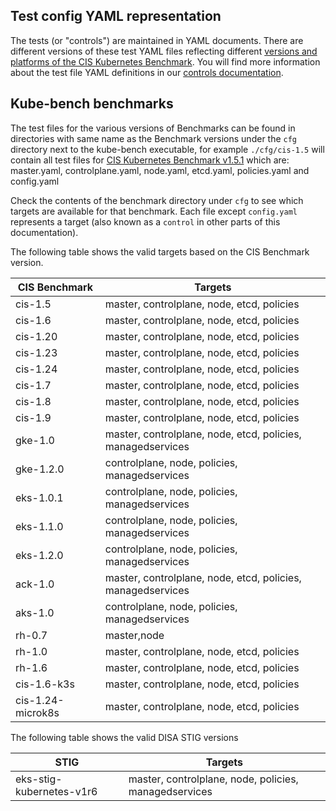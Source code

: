 ## Test config YAML representation

The tests (or "controls") are maintained in YAML documents. There are different versions of these test YAML files reflecting different [versions and platforms of the CIS Kubernetes Benchmark](./platforms.md). You will find more information about the test file YAML definitions in our [controls documentation](./controls.md).

## Kube-bench benchmarks

The test files for the various versions of Benchmarks can be found in directories
with same name as the Benchmark versions under the `cfg` directory next to the kube-bench executable, 
for example `./cfg/cis-1.5` will contain all test files for [CIS Kubernetes Benchmark v1.5.1](https://workbench.cisecurity.org/benchmarks/4892) which are:
master.yaml, controlplane.yaml, node.yaml, etcd.yaml, policies.yaml and config.yaml 

Check the contents of the benchmark directory under `cfg` to see which targets are available for that benchmark. Each file except `config.yaml` represents a target (also known as a `control` in other parts of this documentation). 

The following table shows the valid targets based on the CIS Benchmark version.

| CIS Benchmark     | Targets |
|-------------------|---------|
| cis-1.5           | master, controlplane, node, etcd, policies |
| cis-1.6           | master, controlplane, node, etcd, policies |
| cis-1.20          | master, controlplane, node, etcd, policies |
| cis-1.23          | master, controlplane, node, etcd, policies |
| cis-1.24          | master, controlplane, node, etcd, policies |
| cis-1.7           | master, controlplane, node, etcd, policies |
| cis-1.8           | master, controlplane, node, etcd, policies |
| cis-1.9           | master, controlplane, node, etcd, policies |
| gke-1.0           | master, controlplane, node, etcd, policies, managedservices |
| gke-1.2.0         | controlplane, node, policies, managedservices |
| eks-1.0.1         | controlplane, node, policies, managedservices |
| eks-1.1.0         | controlplane, node, policies, managedservices |
| eks-1.2.0         | controlplane, node, policies, managedservices |
| ack-1.0           | master, controlplane, node, etcd, policies, managedservices |
| aks-1.0           | controlplane, node, policies, managedservices |
| rh-0.7            | master,node|
| rh-1.0            | master, controlplane, node, etcd, policies |
| rh-1.6            | master, controlplane, node, etcd, policies |
| cis-1.6-k3s       | master, controlplane, node, etcd, policies |
| cis-1.24-microk8s | master, controlplane, node, etcd, policies |

The following table shows the valid DISA STIG versions

| STIG                       | Targets |
|----------------------------|---------|
| eks-stig-kubernetes-v1r6   | master, controlplane, node, policies, managedservices |


